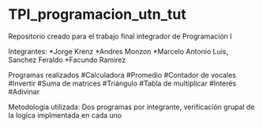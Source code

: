 # TPI_programacion_utn_tut
Repositorio creado para el trabajo final integrador de Programación I

Integrantes: 
  *Jorge Krenz
  *Andres Monzon
  *Marcelo Antonio Luis, Sanchez Feraldo
  *Facundo Ramirez

Programas realizados
  #Calculadora
  #Promedio
  #Contador de vocales
  #Invertir
  #Suma de matrices
  #Triángulo
  #Tabla de multiplicar
  #Interés
  #Adivinar
  
Metodología utilizada: 
  Dos programas por integrante, verificación grupal de la logíca implmentada en cada uno
